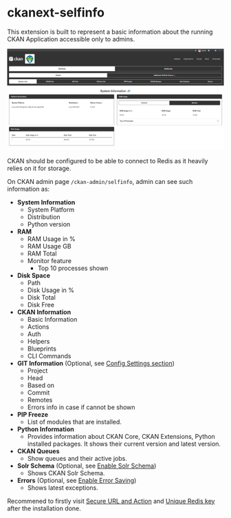 # ckanext-selfinfo

This extension is built to represent a basic information about the running CKAN Application accessible only to admins.

![Main Selfinfo Screen](assets/main_screen.png)

CKAN should be configured to be able to connect to Redis as it heavily relies on it for storage.

On CKAN admin page `/ckan-admin/selfinfo`, admin can see such information as:

* **System Information**
    - System Platform
    - Distribution
    - Python version
* **RAM**
    - RAM Usage in %
    - RAM Usage GB
    - RAM Total
    - Monitor feature
        - Top 10 processes shown
* **Disk Space**
    - Path
    - Disk Usage in %
    - Disk Total
    - Disk Free
* **CKAN Information**
    - Basic Information
    - Actions
    - Auth
    - Helpers
    - Blueprints
    - CLI Commands
* **GIT Information** (Optional, see [Config Settings section](configuration/git_info.md))
    - Project
    - Head
    - Based on
    - Commit
    - Remotes
    - Errors info in case if cannot be shown
* **PIP Freeze**
    - List of modules that are installed.
* **Python Information**
    - Provides information about CKAN Core, CKAN Extensions, Python installed packages. It shows their current version and latest version.
* **CKAN Queues**
    - Show queues and their active jobs.
* **Solr Schema** (Optional, see [Enable Solr Schema](configuration/solr_schema.md))
    - Shows CKAN Solr Schema.
* **Errors** (Optional, see [Enable Error Saving](configuration/errors.md))
    - Shows latest exceptions.


Recommened to firstly visit [Secure URL and Action](configuration/secure_url_and_action.md) and [Unique Redis key](configuration/unique_redis_key_per_portal_instance.md) after the installation done.
